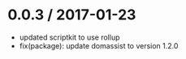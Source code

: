 
0.0.3 / 2017-01-23
==================

  * updated scriptkit to use rollup
  * fix(package): update domassist to version 1.2.0
